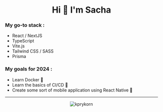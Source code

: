 <h1 align="center">Hi 👋 I'm Sacha</h1>
<h3>My go-to stack :</h3>
<ul>
  <li>React / NextJS</li>
  <li>TypeScript</li>
  <li>Vite.js</li>
  <li>Tailwind CSS / SASS</li>
  <li>Prisma</li>
</ul>
<h3>My goals for 2024 :</h3>
<ul>
  <li>Learn Docker 🐳</li>
  <li>Learn the basics of CI/CD 🚀</li>
  <li>Create some sort of mobile application using React Native 📱</li>
</ul>
<hr/>
<p align="center"><img  src="https://github-readme-stats.vercel.app/api/top-langs?username=kprykorn&show_icons=true&theme=tokyonight&locale=en&layout=compact" alt="kprykorn" /></p>
